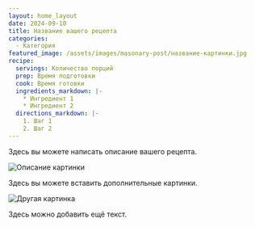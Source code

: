 ```yaml
---
layout: home_layout
date: 2024-09-10
title: Название вашего рецепта
categories:
  - Категория
featured_image: /assets/images/masonary-post/название-картинки.jpg
recipe:
  servings: Количество порций
  prep: Время подготовки
  cook: Время готовки
  ingredients_markdown: |-
    * Ингредиент 1
    * Ингредиент 2
  directions_markdown: |-
    1. Шаг 1
    2. Шаг 2
---
```

Здесь вы можете написать описание вашего рецепта.

![Описание картинки](/assets/images/masonary-post/название-картинки.jpg)

Здесь вы можете вставить дополнительные картинки.

![Другая картинка](/assets/images/masonary-post/другая-картинка.jpg)

Здесь можно добавить ещё текст.
